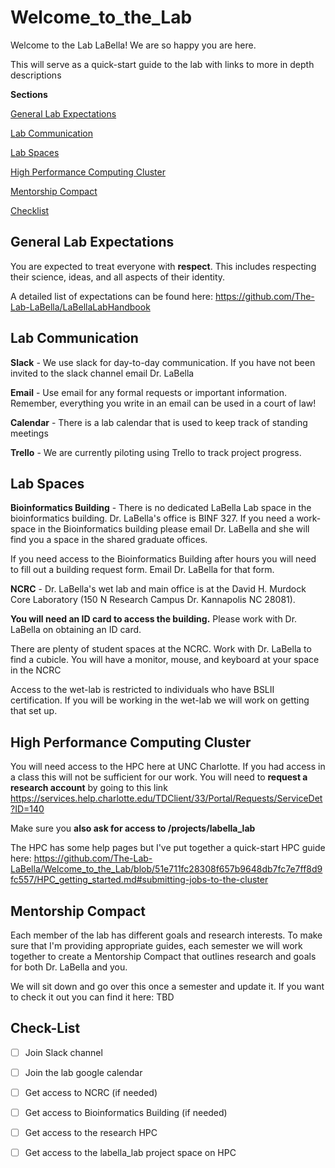# Welcome_to_the_Lab

Welcome to the Lab LaBella! We are so happy you are here.

This will serve as a quick-start guide to the lab with links to more in depth descriptions

**Sections**

[General Lab Expectations](#general-lab-expectations)

[Lab Communication](#lab-communication)

[Lab Spaces](#lab-spaces)

[High Performance Computing Cluster](#high-performance-computing-cluster)

[Mentorship Compact](#mentorship-compact)

[Checklist](#checklist)

## General Lab Expectations

You are expected to treat everyone with **respect**. This includes respecting their science, ideas, and all aspects of their identity.

A detailed list of expectations can be found here: <https://github.com/The-Lab-LaBella/LaBellaLabHandbook>

## Lab Communication

**Slack** - We use slack for day-to-day communication. If you have not been invited to the slack channel email Dr. LaBella

**Email** - Use email for any formal requests or important information. Remember, everything you write in an email can be used in a court of law!

**Calendar** - There is a lab calendar that is used to keep track of standing meetings

**Trello** - We are currently piloting using Trello to track project progress.

## Lab Spaces

**Bioinformatics Building** - There is no dedicated LaBella Lab space in the bioinformatics building. Dr. LaBella's office is BINF 327. If you need a work-space in the Bioinformatics building please email Dr. LaBella and she will find you a space in the shared graduate offices.

If you need access to the Bioinformatics Building after hours you will need to fill out a building request form. Email Dr. LaBella for that form.

**NCRC** - Dr. LaBella's wet lab and main office is at the David H. Murdock Core Laboratory (150 N Research Campus Dr. Kannapolis NC 28081).

**You will need an ID card to access the building.** Please work with Dr. LaBella on obtaining an ID card.

There are plenty of student spaces at the NCRC. Work with Dr. LaBella to find a cubicle. You will have a monitor, mouse, and keyboard at your space in the NCRC

Access to the wet-lab is restricted to individuals who have BSLII certification. If you will be working in the wet-lab we will work on getting that set up.

## High Performance Computing Cluster

You will need access to the HPC here at UNC Charlotte. If you had access in a class this will not be sufficient for our work. You will need to **request a research account** by going to this link https://services.help.charlotte.edu/TDClient/33/Portal/Requests/ServiceDet?ID=140

Make sure you **also ask for access to /projects/labella_lab**

The HPC has some help pages but I've put together a quick-start HPC guide here: https://github.com/The-Lab-LaBella/Welcome_to_the_Lab/blob/51e711fc28308f657b9648db7fc7e7ff8d9fc557/HPC_getting_started.md#submitting-jobs-to-the-cluster 

## Mentorship Compact

Each member of the lab has different goals and research interests. To make sure that I'm providing appropriate guides, each semester we will work together to create a Mentorship Compact that outlines research and goals for both Dr. LaBella and you.

We will sit down and go over this once a semester and update it. If you want to check it out you can find it here: TBD

## Check-List

-   [ ] Join Slack channel

-   [ ] Join the lab google calendar

-   [ ] Get access to NCRC (if needed)

-   [ ] Get access to Bioinformatics Building (if needed)

-   [ ] Get access to the research HPC

-   [ ] Get access to the labella_lab project space on HPC
